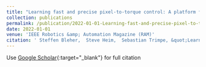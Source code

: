 ```yaml
---
title: "Learning fast and precise pixel-to-torque control: A platform for reproducible research of learning on hardware"
collection: publications
permalink: /publication/2022-01-01-Learning-fast-and-precise-pixel-to-torque-control-A-platform-for-reproducible-research-of-learning-on-hardware
date: 2022-01-01
venue: 'IEEE Robotics &amp; Automation Magazine (RAM)'
citation: ' Steffen Bleher,  Steve Heim,  Sebastian Trimpe, &quot;Learning fast and precise pixel-to-torque control: A platform for reproducible research of learning on hardware.&quot; IEEE Robotics &amp;amp; Automation Magazine (RAM), 2022.'
---
```

Use [Google Scholar](https://scholar.google.com/scholar?q=Learning+fast+and+precise+pixel+to+torque+control:+A+platform+for+reproducible+research+of+learning+on+hardware){:target="_blank"} for full citation
